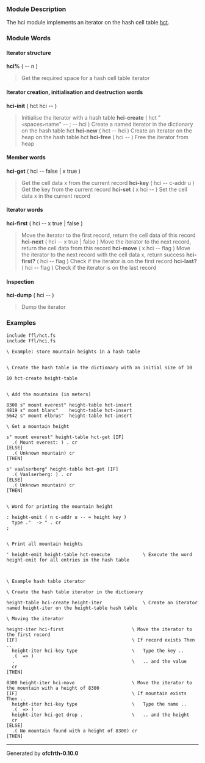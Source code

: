 ### Module Description ###
The hci module implements an iterator on the hash cell table [hct](hct.md).

### Module Words ###
#### Iterator structure ####
**hci%** ( -- n )
> Get the required space for a hash cell table iterator
#### Iterator creation, initialisation and destruction words ####
**hci-init** ( hct hci -- )
> Initialise the iterator with a hash table
**hci-create** ( hct "`<`spaces`>`name" -- ; -- hci )
> Create a named iterator in the dictionary on the hash table hct
**hci-new** ( hct -- hci )
> Create an iterator on the heap on the hash table hct
**hci-free** ( hci -- )
> Free the iterator from heap
#### Member words ####
**hci-get** ( hci -- false | x true )
> Get the cell data x from the current record
**hci-key** ( hci -- c-addr u )
> Get the key from the current record
**hci-set** ( x hci -- )
> Set the cell data x in the current record
#### Iterator words ####
**hci-first** ( hci -- x true | false )
> Move the iterator to the first record, return the cell data of this record
**hci-next** ( hci -- x true | false )
> Move the iterator to the next record, return the cell data from this record
**hci-move** ( x hci -- flag )
> Move the iterator to the next record with the cell data x, return success
**hci-first?** ( hci -- flag )
> Check if the iterator is on the first record
**hci-last?** ( hci -- flag )
> Check if the iterator is on the last record
#### Inspection ####
**hci-dump** ( hci -- )
> Dump the iterator
### Examples ###
```
include ffl/hct.fs
include ffl/hci.fs

\ Example: store mountain heights in a hash table


\ Create the hash table in the dictionary with an initial size of 10

10 hct-create height-table


\ Add the mountains (in meters)

8300 s" mount everest" height-table hct-insert
4819 s" mont blanc"    height-table hct-insert
5642 s" mount elbrus"  height-table hct-insert

\ Get a mountain height

s" mount everest" height-table hct-get [IF]
  .( Mount everest: ) . cr
[ELSE]
  .( Unknown mountain) cr
[THEN]

s" vaalserberg" height-table hct-get [IF]
  .( Vaalserberg: ) . cr
[ELSE]
  .( Unknown mountain) cr
[THEN]


\ Word for printing the mountain height

: height-emit ( n c-addr u -- = height key )
  type ."  -> " . cr
;


\ Print all mountain heights

' height-emit height-table hct-execute            \ Execute the word height-emit for all entries in the hash table



\ Example hash table iterator

\ Create the hash table iterator in the dictionary

height-table hci-create height-iter               \ Create an iterator named height-iter on the height-table hash table

\ Moving the iterator

height-iter hci-first                         \ Move the iterator to the first record
[IF]                                          \ If record exists Then ..
  height-iter hci-key type                    \   Type the key ..
  .(  => )
  .                                           \   .. and the value
  cr
[THEN]

8300 height-iter hci-move                     \ Move the iterator to the mountain with a height of 8300
[IF]                                          \ If mountain exists Then ..
  height-iter hci-key type                    \   Type the name ..
  .(  => )
  height-iter hci-get drop .                  \   .. and the height
  cr
[ELSE]
  .( No mountain found with a height of 8300) cr  
[THEN]
```

---

Generated by **ofcfrth-0.10.0**